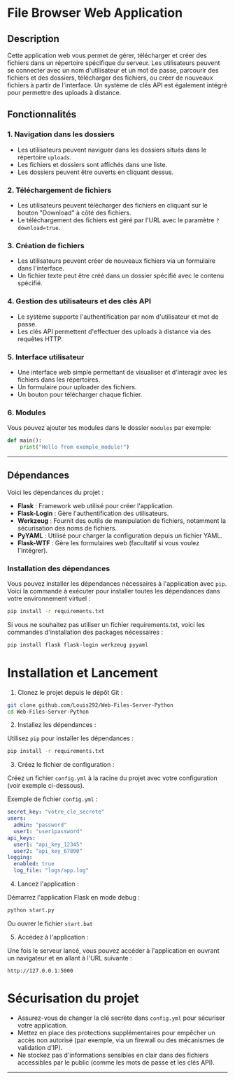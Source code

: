 # File Browser Web Application

## Description
Cette application web vous permet de gérer, télécharger et créer des fichiers dans un répertoire spécifique du serveur. Les utilisateurs peuvent se connecter avec un nom d'utilisateur et un mot de passe, parcourir des fichiers et des dossiers, télécharger des fichiers, ou créer de nouveaux fichiers à partir de l'interface. Un système de clés API est également intégré pour permettre des uploads à distance.

## Fonctionnalités

### 1. **Navigation dans les dossiers**
- Les utilisateurs peuvent naviguer dans les dossiers situés dans le répertoire `uploads`.
- Les fichiers et dossiers sont affichés dans une liste.
- Les dossiers peuvent être ouverts en cliquant dessus.

### 2. **Téléchargement de fichiers**
- Les utilisateurs peuvent télécharger des fichiers en cliquant sur le bouton "Download" à côté des fichiers.
- Le téléchargement des fichiers est géré par l'URL avec le paramètre `?download=true`.

### 3. **Création de fichiers**
- Les utilisateurs peuvent créer de nouveaux fichiers via un formulaire dans l'interface.
- Un fichier texte peut être créé dans un dossier spécifié avec le contenu spécifié.

### 4. **Gestion des utilisateurs et des clés API**
- Le système supporte l'authentification par nom d'utilisateur et mot de passe.
- Les clés API permettent d'effectuer des uploads à distance via des requêtes HTTP.

### 5. **Interface utilisateur**
- Une interface web simple permettant de visualiser et d'interagir avec les fichiers dans les répertoires.
- Un formulaire pour uploader des fichiers.
- Un bouton pour télécharger chaque fichier.

### 6. **Modules**
Vous pouvez ajouter tes modules dans le dossier ```modules``` par exemple:

```PYTHON
def main():
    print("Hello from exemple_module!")
```

---

## Dépendances

Voici les dépendances du projet :

- **Flask** : Framework web utilisé pour créer l'application.
- **Flask-Login** : Gère l'authentification des utilisateurs.
- **Werkzeug** : Fournit des outils de manipulation de fichiers, notamment la sécurisation des noms de fichiers.
- **PyYAML** : Utilisé pour charger la configuration depuis un fichier YAML.
- **Flask-WTF** : Gère les formulaires web (facultatif si vous voulez l'intégrer).

### Installation des dépendances

Vous pouvez installer les dépendances nécessaires à l'application avec `pip`. Voici la commande à exécuter pour installer toutes les dépendances dans votre environnement virtuel :

```bash
pip install -r requirements.txt
```

Si vous ne souhaitez pas utiliser un fichier requirements.txt, voici les commandes d'installation des packages nécessaires :

```bash
pip install flask flask-login werkzeug pyyaml
```

# Installation et Lancement
1. Clonez le projet depuis le dépôt Git :
```bash
git clone github.com/Louis292/Web-Files-Server-Python
cd Web-Files-Server-Python
```

2. Installez les dépendances :

Utilisez ```pip``` pour installer les dépendances :

```bash
pip install -r requirements.txt
```

3. Créez le fichier de configuration :

Créez un fichier ```config.yml``` à la racine du projet avec votre configuration (voir exemple ci-dessous).

Exemple de fichier ```config.yml``` :

```YAML
secret_key: "votre_cle_secrete"
users:
  admin: "password"
  user1: "user1password"
api_keys:
  user1: "api_key_12345"
  user2: "api_key_67890"
logging:
  enabled: true
  log_file: "logs/app.log"
```

4. Lancez l'application :

Démarrez l'application Flask en mode debug :

```bash
python start.py
```

Ou ouvrer le fichier ```start.bat```

5. Accédez à l'application :

Une fois le serveur lancé, vous pouvez accéder à l'application en ouvrant un navigateur et en allant à l'URL suivante :

```
http://127.0.0.1:5000
```

# Sécurisation du projet
- Assurez-vous de changer la clé secrète dans ```config.yml``` pour sécuriser votre application.
- Mettez en place des protections supplémentaires pour empêcher un accès non autorisé (par exemple, via un firewall ou des mécanismes de validation d'IP).
- Ne stockez pas d'informations sensibles en clair dans des fichiers accessibles par le public (comme les mots de passe et les clés API).
---
